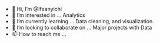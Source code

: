 - 👋 Hi, I’m @Ifeanyichi
- 👀 I’m interested in ... Analytics
- 🌱 I’m currently learning ... Data cleaning, and visualization.
- 💞️ I’m looking to collaborate on ... Major projects with Data
- 📫 How to reach me ...

<!---
Ifeanyichi/Ifeanyichi is a ✨ special ✨ repository because its `README.md` (this file) appears on your GitHub profile.
You can click the Preview link to take a look at your changes.
--->
